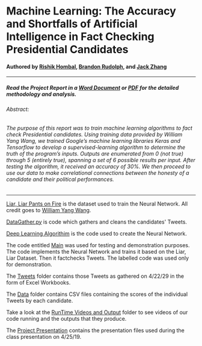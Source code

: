 # Machine Learning: The Accuracy and Shortfalls of Artificial Intelligence in Fact Checking Presidential Candidates

#### Authored by [Rishik Hombal](rsh83@case.edu), [Brandon Rudolph](brr30@case.edu), and [Jack Zhang](cxz416@case.edu)
***
##### Read the Project Report in a [Word Document](https://github.com/blazepower/DSCI_133_Project/tree/master/Project_Report.docx) or [PDF](https://github.com/blazepower/DSCI_133_Project/tree/master/Project_Report.pdf) for the detailed methodology and analysis.

###### Abstract:
###### The purpose of this report was to train machine learning algorithms to fact check Presidential candidates. Using training data provided by William Yang Wang, we trained Google’s machine learning libraries Keras and Tensorflow to develop a supervised-learning algorithm to determine the truth of the program’s inputs. Outputs are enumerated from 0 (not true) through 5 (entirely true), spanning a set of 6 possible results per input. After testing the algorithm, it received an accuracy of 30%. We then proceed to use our data to make correlational connections between the honesty of a candidate and their political performances.
***
[Liar, Liar Pants on Fire](https://github.com/blazepower/DSCI_133_Project/blob/master/liar_dataset.zip) is the dataset used to train the Neural Network.  All credit goes to [William Yang Wang](william@cs.ucsb.edu).

[DataGather.py](https://github.com/blazepower/DSCI_133_Project/blob/master/DataGather.py) is code which gathers and cleans the candidates' Tweets.

[Deep Learning Algorithim](https://github.com/blazepower/DSCI_133_Project/blob/master/DeepLearningAlgorithim.py) is the code used to create the Neural Network.

The code entitled [Main](https://github.com/blazepower/DSCI_133_Project/blob/master/Main.py) was used for testing and demonstration purposes.  The code implements the Neural Network and trains it based on the Liar, Liar Dataset.  Then it factchecks Tweets. The labelled code was used only for demonstration.

The [Tweets](https://github.com/blazepower/DSCI_133_Project/tree/master/Tweets) folder contains those Tweets as gathered on 4/22/29 in the form of Excel Workbooks.

The [Data](https://github.com/blazepower/DSCI_133_Project/tree/master/Data) folder contains CSV files containing the scores of the individual Tweets by each candidate.

Take a look at the [RunTime Videos and Output](https://github.com/blazepower/DSCI_133_Project/tree/master/RunTime_Videos_and_Output) folder to see videos of our code running and the outputs that they produce.

The [Project Presentation](https://github.com/blazepower/DSCI_133_Project/blob/master/Project_Presentation.pdf) contains the presentation files used during the class presentation on 4/25/19.

